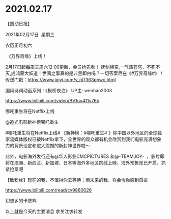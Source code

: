 ﻿#  2021.02.17
【国动日报】

2021年02月17日  星期三


农历正月初六


 《万界奇缘》上线！ 


2月17日起每周三周六12:00更新，会员抢先看！
抚剑横空,一气荡苍穹，不死不灭,成鸿蒙大妖道！世间之事真的是非黑即白吗？一切答案尽在《#万界奇缘#》！
传送门戳：https://www.iqiyi.com/v_nl7363pnwc.html







国风诗词动画系列：《枫桥夜泊》 UP主: wenhan2003

https://www.bilibili.com/video/BV1uv411v76b







哪吒重生将在Netflix上线

@追光电影新神榜哪吒重生                            

#哪吒重生将在Netflix上线# 《新神榜：#哪吒重生# 》除中国以外地区的全球独家流媒体版权已被Netflix拿下，全世界的观众都有机会欣赏到我们电影充满想象力的背景设定和宏大震撼的新封神世界啦～

此外，电影海外发行还有@华人影业CMCPICTURES 和@-TEAMJOY-  ，影片即将在澳洲、新西兰、新加坡、日本等海外多地区院线上映，海外预售现已开启，抓紧抢票吧




【致粉丝】现在的我，不值得你去等待；但未来的我，将会令你感到自豪

https://www.bilibili.com/read/cv9860026

幻想乡的卡悲鸡 




以上就是今天的主要消息
求关注求转发
















